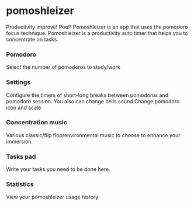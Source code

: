 # pomoshleizer
 Productivity improve! Poof!
Pomoshleizer is an app that uses the pomodoro focus technique. Pomoshleizer is a productivity auto timer that helps you to concentrate on tasks. 

###  Pomodoro

Select the number of pomodoros to study/work
### Settings

Configure the timers of short-long breaks between pomodoros and pomodoro session.
You also can change bells sound
Change pomodoro icon and scale
### Concentration music
Various classic/flip flop/environmental music to choose to enhance your immersion.
### Tasks pad
Write your tasks you need to be done here.
### Statistics
 View your pomoshleizer usage history
